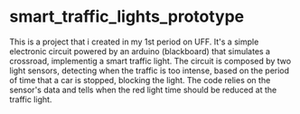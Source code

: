 # smart_traffic_lights_prototype
This is a project that i created in my 1st period on UFF. It's a simple electronic circuit powered by an arduino (blackboard) that simulates a crossroad, implementig a smart traffic light.
The circuit is composed by two light sensors, detecting when the traffic  is too intense, based on the period of time that a car is stopped, blocking the light.
The code relies on the sensor's data and tells when the red light time should be reduced at the traffic light.
